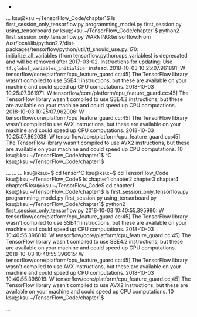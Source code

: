 *
...
ksu@ksu:~/TensorFlow_Code/chapter1$ ls
first_session_only_tensorflow.py  programming_model.py
first_session.py                  using_tensorboard.py
ksu@ksu:~/TensorFlow_Code/chapter1$ python2 first_session_only_tensorflow.py
WARNING:tensorflow:From /usr/local/lib/python2.7/dist-packages/tensorflow/python/util/tf_should_use.py:170: initialize_all_variables (from tensorflow.python.ops.variables) is deprecated and will be removed after 2017-03-02.
Instructions for updating:
Use `tf.global_variables_initializer` instead.
2018-10-03 10:25:07.961891: W tensorflow/core/platform/cpu_feature_guard.cc:45] The TensorFlow library wasn't compiled to use SSE4.1 instructions, but these are available on your machine and could speed up CPU computations.
2018-10-03 10:25:07.961971: W tensorflow/core/platform/cpu_feature_guard.cc:45] The TensorFlow library wasn't compiled to use SSE4.2 instructions, but these are available on your machine and could speed up CPU computations.
2018-10-03 10:25:07.962006: W tensorflow/core/platform/cpu_feature_guard.cc:45] The TensorFlow library wasn't compiled to use AVX instructions, but these are available on your machine and could speed up CPU computations.
2018-10-03 10:25:07.962038: W tensorflow/core/platform/cpu_feature_guard.cc:45] The TensorFlow library wasn't compiled to use AVX2 instructions, but these are available on your machine and could speed up CPU computations.
10
ksu@ksu:~/TensorFlow_Code/chapter1$ ^C
ksu@ksu:~/TensorFlow_Code/chapter1$ 

...
...
...
ksu@ksu:~$ cd tensor^C
ksu@ksu:~$ cd TensorFlow_Code
ksu@ksu:~/TensorFlow_Code$ ls 
chapter1  chapter2  chapter3  chapter4  chapter5
ksu@ksu:~/TensorFlow_Code$ cd chapter1
ksu@ksu:~/TensorFlow_Code/chapter1$ ls
first_session_only_tensorflow.py  programming_model.py
first_session.py                  using_tensorboard.py
ksu@ksu:~/TensorFlow_Code/chapter1$ python2 first_session_only_tensorflow.py
2018-10-03 10:40:55.395980: W tensorflow/core/platform/cpu_feature_guard.cc:45] The TensorFlow library wasn't compiled to use SSE4.1 instructions, but these are available on your machine and could speed up CPU computations.
2018-10-03 10:40:55.396010: W tensorflow/core/platform/cpu_feature_guard.cc:45] The TensorFlow library wasn't compiled to use SSE4.2 instructions, but these are available on your machine and could speed up CPU computations.
2018-10-03 10:40:55.396015: W tensorflow/core/platform/cpu_feature_guard.cc:45] The TensorFlow library wasn't compiled to use AVX instructions, but these are available on your machine and could speed up CPU computations.
2018-10-03 10:40:55.396019: W tensorflow/core/platform/cpu_feature_guard.cc:45] The TensorFlow library wasn't compiled to use AVX2 instructions, but these are available on your machine and could speed up CPU computations.
10
ksu@ksu:~/TensorFlow_Code/chapter1$ 

...
